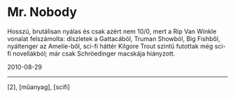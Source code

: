 # Mr. Nobody

Hosszú, brutálisan nyálas és csak azért nem 10/0, mert a Rip Van Winkle vonalat felszámolta: díszletek a Gattacából, Truman Showból, Big Fishből, nyáltenger az Amelie-ből, sci-fi háttér Kilgore Trout szintű futottak még sci-fi novellákból; már csak Schröedinger macskája hiányzott.

2010-08-29 

----

[2], [műanyag], [scifi]